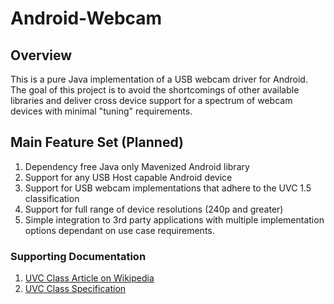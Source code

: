 Android-Webcam
==============

## Overview
This is a pure Java implementation of a USB webcam driver for Android. The goal of this project is to avoid the shortcomings of other available libraries and deliver cross device support for a spectrum of webcam devices with minimal "tuning" requirements.

## Main Feature Set (Planned)
1. Dependency free Java only Mavenized Android library
2. Support for any USB Host capable Android device
3. Support for USB webcam implementations that adhere to the UVC 1.5 classification
4. Support for full range of device resolutions (240p and greater)
5. Simple integration to 3rd party applications with multiple implementation options dependant on use case requirements.

### Supporting Documentation
1. [UVC Class Article on Wikipedia](http://en.wikipedia.org/wiki/USB_video_device_class)
2. [UVC Class Specification](http://www.usb.org/developers/docs/devclass_docs/USB_Video_Class_1_5.zip)
